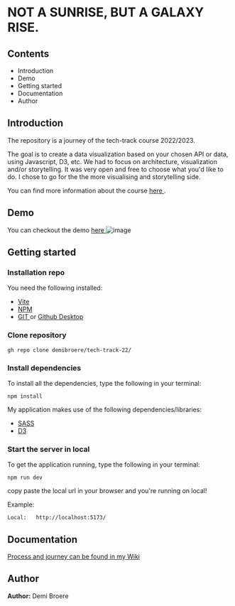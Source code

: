 # NOT A SUNRISE, BUT A GALAXY RISE.

## Contents 
- Introduction
- Demo
- Getting started
- Documentation
- Author


## Introduction
The repository is a journey of the tech-track course 2022/2023.

The goal is to create a data visualization based on your chosen API or data, using Javascript, D3, etc. We had to focus on architecture, visualization and/or storytelling. It was very open and free to choose what you'd like to do. I chose to go for the the more visualising and storytelling side. 

You can find more information about the course [ here ](https://github.com/cmda-tt/course-22-23).

## Demo

You can checkout the demo [ here ](https://tech-track-22.vercel.app/)
![image](https://user-images.githubusercontent.com/90050856/204860004-172ad625-5073-4ec8-8bd0-d6495a205ec3.png)

## Getting started

### Installation repo

You need the following installed:
- [ Vite ](https://vitejs.dev/)
- [ NPM ](https://docs.npmjs.com/)
- [ GIT ](https://git-scm.com/downloads) or [ Github Desktop ](https://desktop.github.com/)

### Clone repository
```
gh repo clone demibroere/tech-track-22/
```

### Install dependencies
To install all the dependencies, type the following in your terminal:

```
npm install
```

My application makes use of the following dependencies/libraries:
- [ SASS ](https://sass-lang.com/install)
- [ D3 ](https://www.npmjs.com/package/d3)

### Start the server in local
To get the application running, type the following in your terminal:

```
npm run dev
```

copy paste the local url in your browser and you're running on local!

Example:
```
Local:   http://localhost:5173/
```

## Documentation 
[ Process and journey can be found in my Wiki ](https://github.com/demibroere/tech-track-22/wiki)

## Author
**Author:** Demi Broere
